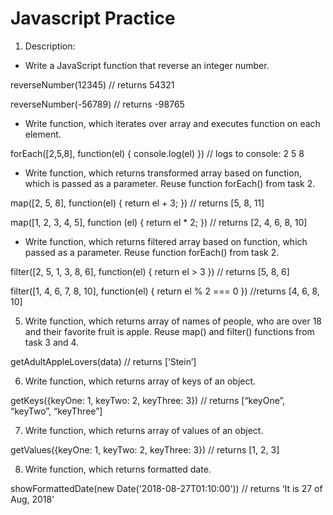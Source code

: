 # Javascript Practice

1. Description:
+ Write a JavaScript function that reverse an integer number.

reverseNumber(12345) // returns 54321

reverseNumber(-56789) // returns -98765

+ Write function, which iterates over array and executes function on each element.

forEach([2,5,8], function(el) { console.log(el) }) // logs to console: 2 5 8

+ Write function, which returns transformed array based on function, which is passed as a parameter. Reuse function forEach() from task 2.

map([2, 5, 8], function(el) { return el + 3; }) // returns [5, 8, 11]

map([1, 2, 3, 4, 5], function (el) { return el * 2; }) // returns [2, 4, 6, 8, 10]

+ Write function, which returns filtered array based on function, which passed as a parameter. Reuse function forEach()  from task 2.

filter([2, 5, 1, 3, 8, 6], function(el) { return el > 3 }) // returns [5, 8, 6]

filter([1, 4, 6, 7, 8, 10], function(el) { return el % 2 === 0 }) //returns [4, 6, 8, 10]

5. Write function, which returns array of names of people, who are over 18 and their favorite fruit is apple. Reuse map() and filter() functions from task 3 and 4.

getAdultAppleLovers(data) // returns [‘Stein’]

6. Write function, which returns array of keys of an object.

getKeys({keyOne: 1, keyTwo: 2, keyThree: 3}) // returns [“keyOne”, “keyTwo”, “keyThree”]

7. Write function, which returns array of values of an object.

getValues({keyOne: 1, keyTwo: 2, keyThree: 3}) // returns [1, 2, 3]

8. Write function, which returns formatted date.

showFormattedDate(new Date('2018-08-27T01:10:00')) // returns ‘It is 27 of Aug, 2018’
